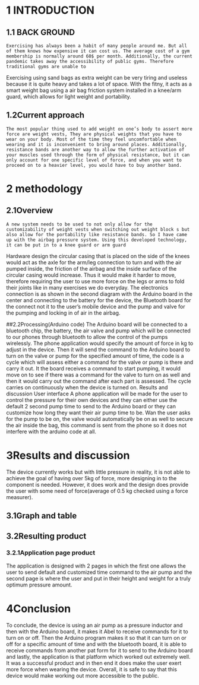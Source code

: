 # 1 INTRODUCTION

## 1.1 BACK GROUND
	Exercising has always been a habit of many people around me. But all of them knows how expensive it can cost us. The average cost of a gym membership is normally around 60$ per month. Additionally, the current pandemic takes away the accessibility of public gyms. Therefore traditional gyms are unable to 

Exercising using sand bags as extra weight can be very tiring and useless because it is quite heavy and takes a lot of space. With the fitny, it acts as a smart weight bag using a air bag friction system installed in a knee/arm guard, which allows for light weight and portability.



## 1.2Current approach

	The most popular thing used to add weight on one’s body to assert more force are weight vests, They are physical weights that you have to wear on your body. Most of the time they feel uncomfortable when wearing and it is inconvenient to bring around places. Additionally, resistance bands are another way to allow the further activation of your muscles used through the form of physical resistance, but it can only account for one specific level of force, and when you want to proceed on to a heavier level, you would have to buy another band. 

# 2 methodology
## 2.1Overview
	A new system needs to be used to not only allow for the customizability of weight vests when switching out weight block s but also allow for the portability like resistance bands. So I have came up with the airbag pressure system. Using this developed technology, it can be put in to a knee guard or arm guard 
Hardware design
	the circular casing that is placed on the side of the knees would act as the axle for the arm/leg connection to turn and with the air pumped inside, the friction of the airbag and the inside surface of the circular casing would increase. Thus it would make it harder to move, therefore requiring the user to use more force on the legs or arms to fold their joints like in many exercises we do everyday.
	The electronics connection is as shown in the second diagram with the Arduino board in the center and connecting to the battery for the device, the Bluetooth board for the connect not it to the user’s mobile device and the pump and valve for the pumping and locking in of air in the airbag.


##2.2Processing(Arduino code)
	The Arduino board will be connected to a bluetooth chip, the battery, the air valve and pump which will be connected to our phones through bluetooth to allow the control of the pumps wirelessly. The phone application would specify the amount of force in kg to adjust in the device. Then it will send the command to the Arduino board to turn on the valve or pump for the specified amount of time, the code is a cycle which will assess either a command for the valve or pump is there and carry it out. It the board receives a command to start pumping, it would move on to see if there was a command for the valve to turn on as well and then it would carry out the command after each part is assessed. The cycle carries on continuously when the device is turned on. 
Results and discussion
User interface
	A phone application will be made for the user to control the pressure for their own devices and they can either use the default 2 second pump time to send to the Arduino board or they can customize how long they want their air pump time to be. Wan the user asks for the pump to be on, the valve would automatically be on as well to secure the air inside the bag, this command is sent from the phone so it does not interfere with the arduino code at all.

# 3Results and discussion	
The device currently works but with little pressure in reality, it is not able to achieve the goal of having over 5kg of force, more designing in to the component is needed. However, it does work and the design does provide the user with some need of force(average of 0.5 kg checked using a force measurer).

## 3.1Graph and table


## 3.2Resulting product












### 3.2.1Application page product

The application is designed with 2 pages in which the first one allows the user to send default and customized time command to the air pump and the second page is where the user and put in their height and weight for a truly optimum pressure amount.













# 4Conclusion
To conclude, the device is using an air pump as a pressure inductor and then with the Arduino board, it makes it Abel to receive commands for it to turn on or off. Then the Arduino program makes it so that it can turn on or off for a specific amount of time and with the bluetooth board, it is able to receive commands from another pat form for it to send to the Arduino board and lastly, the application is that platform which worked out extremely well. It was a successful product and in then end it does make the user exert more force when wearing the device. Overall, it is safe to say that this device would make working out more accessible to the public.
